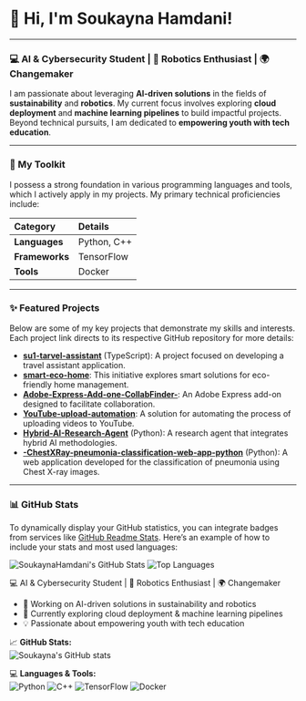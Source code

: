  
# 👋 Hi, I'm Soukayna Hamdani!

---

### 💻 AI & Cybersecurity Student | 🤖 Robotics Enthusiast | 🌍 Changemaker

I am passionate about leveraging **AI-driven solutions** in the fields of **sustainability** and **robotics**. My current focus involves exploring **cloud deployment** and **machine learning pipelines** to build impactful projects. Beyond technical pursuits, I am dedicated to **empowering youth with tech education**.

---

### 🚀 My Toolkit

I possess a strong foundation in various programming languages and tools, which I actively apply in my projects. My primary technical proficiencies include:

| Category         | Details                               |
| :--------------- | :------------------------------------ |
| **Languages**    | Python, C++                           |
| **Frameworks**   | TensorFlow                            |
| **Tools**        | Docker                                |

---

### ✨ Featured Projects

Below are some of my key projects that demonstrate my skills and interests. Each project link directs to its respective GitHub repository for more details:

*   **[su1-tarvel-assistant](https://github.com/SoukaynaHamdani/su1-tarvel-assistant )** (TypeScript): A project focused on developing a travel assistant application.
*   **[smart-eco-home](https://github.com/SoukaynaHamdani/smart-eco-home )**: This initiative explores smart solutions for eco-friendly home management.
*   **[Adobe-Express-Add-one-CollabFinder-](https://github.com/SoukaynaHamdani/Adobe-Express-Add-one-CollabFinder- )**: An Adobe Express add-on designed to facilitate collaboration.
*   **[YouTube-upload-automation](https://github.com/SoukaynaHamdani/YouTube-upload-automation )**: A solution for automating the process of uploading videos to YouTube.
*   **[Hybrid-AI-Research-Agent](https://github.com/SoukaynaHamdani/Hybrid-AI-Research-Agent )** (Python): A research agent that integrates hybrid AI methodologies.
*   **[-ChestXRay-pneumonia-classification-web-app-python](https://github.com/SoukaynaHamdani/-ChestXRay-pneumonia-classification-web-app-python )** (Python): A web application developed for the classification of pneumonia using Chest X-ray images.

---

### 📊 GitHub Stats

To dynamically display your GitHub statistics, you can integrate badges from services like [GitHub Readme Stats](https://github.com/anuraghazra/github-readme-stats ). Here’s an example of how to include your stats and most used languages:

 
![SoukaynaHamdani's GitHub Stats](https://github-readme-stats.vercel.app/api?username=SoukaynaHamdani&show_icons=true&theme=radical )
![Top Languages](https://github-readme-stats.vercel.app/api/top-langs/?username=SoukaynaHamdani&layout=compact&theme=radical )

💻 AI & Cybersecurity Student | 🤖 Robotics Enthusiast | 🌍 Changemaker  
- 🔭 Working on AI-driven solutions in sustainability and robotics  
- 🌱 Currently exploring cloud deployment & machine learning pipelines  
- 💡 Passionate about empowering youth with tech education

📈 **GitHub Stats:**  
![Soukayna's GitHub stats](https://github-readme-stats.vercel.app/api?username=SoukaynaHam&show_icons=true&theme=radical)

💻 **Languages & Tools:**  
![Python](https://img.shields.io/badge/Python-3776AB?style=for-the-badge&logo=python&logoColor=white)
![C++](https://img.shields.io/badge/C++-00599C?style=for-the-badge&logo=c%2B%2B&logoColor=white)
![TensorFlow](https://img.shields.io/badge/TensorFlow-FF6F00?style=for-the-badge&logo=tensorflow&logoColor=white)
![Docker](https://img.shields.io/badge/Docker-2496ED?style=for-the-badge&logo=docker&logoColor=white)
